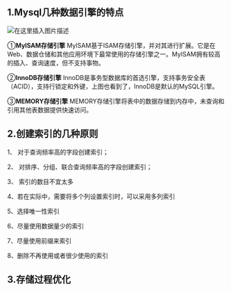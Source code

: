 ## 1.Mysql几种数据引擎的特点

![在这里插入图片描述](https://img-blog.csdnimg.cn/20190524175654936.png?x-oss-process=image/watermark,type_ZmFuZ3poZW5naGVpdGk,shadow_10,text_aHR0cHM6Ly9ibG9nLmNzZG4ubmV0L3FxXzM3ODc1NTg1,size_16,color_FFFFFF,t_70)

①**MyISAM存储引擎**
MyISAM基于ISAM存储引擎，并对其进行扩展。它是在Web、数据仓储和其他应用环境下最常使用的存储引擎之一。MyISAM拥有较高的插入、查询速度，但不支持事物。

②**InnoDB存储引擎**
InnoDB是事务型数据库的首选引擎，支持事务安全表（ACID），支持行锁定和外键，上图也看到了，InnoDB是默认的MySQL引擎。

③**MEMORY存储引擎**
MEMORY存储引擎将表中的数据存储到内存中，未查询和引用其他表数据提供快速访问。

## 2.创建索引的几种原则

1、 对于查询频率高的字段创建索引；

2、 对排序、分组、联合查询频率高的字段创建索引；

3、 索引的数目不宜太多

4、若在实际中，需要将多个列设置索引时，可以采用多列索引

5、选择唯一性索引

6、尽量使用数据量少的索引

7、尽量使用前缀来索引

8、删除不再使用或者很少使用的索引

## 3.存储过程优化

